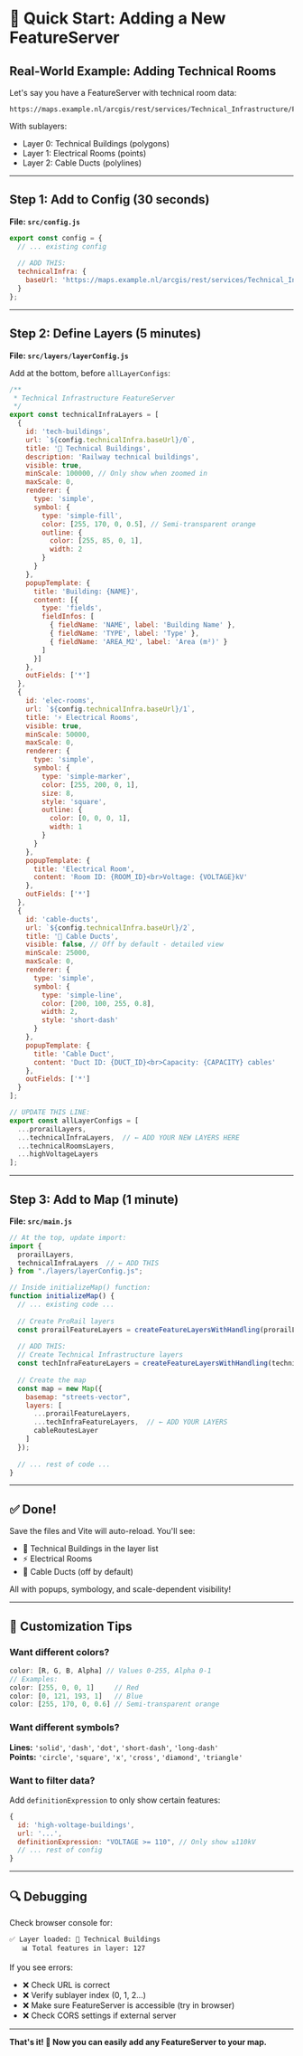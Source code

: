 # 🚀 Quick Start: Adding a New FeatureServer

## Real-World Example: Adding Technical Rooms

Let's say you have a FeatureServer with technical room data:
```
https://maps.example.nl/arcgis/rest/services/Technical_Infrastructure/FeatureServer
```

With sublayers:
- Layer 0: Technical Buildings (polygons)
- Layer 1: Electrical Rooms (points)
- Layer 2: Cable Ducts (polylines)

---

## Step 1: Add to Config (30 seconds)

**File: `src/config.js`**

```javascript
export const config = {
  // ... existing config
  
  // ADD THIS:
  technicalInfra: {
    baseUrl: 'https://maps.example.nl/arcgis/rest/services/Technical_Infrastructure/FeatureServer'
  }
};
```

---

## Step 2: Define Layers (5 minutes)

**File: `src/layers/layerConfig.js`**

Add at the bottom, before `allLayerConfigs`:

```javascript
/**
 * Technical Infrastructure FeatureServer
 */
export const technicalInfraLayers = [
  {
    id: 'tech-buildings',
    url: `${config.technicalInfra.baseUrl}/0`,
    title: '🏢 Technical Buildings',
    description: 'Railway technical buildings',
    visible: true,
    minScale: 100000, // Only show when zoomed in
    maxScale: 0,
    renderer: {
      type: 'simple',
      symbol: {
        type: 'simple-fill',
        color: [255, 170, 0, 0.5], // Semi-transparent orange
        outline: {
          color: [255, 85, 0, 1],
          width: 2
        }
      }
    },
    popupTemplate: {
      title: 'Building: {NAME}',
      content: [{
        type: 'fields',
        fieldInfos: [
          { fieldName: 'NAME', label: 'Building Name' },
          { fieldName: 'TYPE', label: 'Type' },
          { fieldName: 'AREA_M2', label: 'Area (m²)' }
        ]
      }]
    },
    outFields: ['*']
  },
  {
    id: 'elec-rooms',
    url: `${config.technicalInfra.baseUrl}/1`,
    title: '⚡ Electrical Rooms',
    visible: true,
    minScale: 50000,
    maxScale: 0,
    renderer: {
      type: 'simple',
      symbol: {
        type: 'simple-marker',
        color: [255, 200, 0, 1],
        size: 8,
        style: 'square',
        outline: {
          color: [0, 0, 0, 1],
          width: 1
        }
      }
    },
    popupTemplate: {
      title: 'Electrical Room',
      content: 'Room ID: {ROOM_ID}<br>Voltage: {VOLTAGE}kV'
    },
    outFields: ['*']
  },
  {
    id: 'cable-ducts',
    url: `${config.technicalInfra.baseUrl}/2`,
    title: '🔌 Cable Ducts',
    visible: false, // Off by default - detailed view
    minScale: 25000,
    maxScale: 0,
    renderer: {
      type: 'simple',
      symbol: {
        type: 'simple-line',
        color: [200, 100, 255, 0.8],
        width: 2,
        style: 'short-dash'
      }
    },
    popupTemplate: {
      title: 'Cable Duct',
      content: 'Duct ID: {DUCT_ID}<br>Capacity: {CAPACITY} cables'
    },
    outFields: ['*']
  }
];

// UPDATE THIS LINE:
export const allLayerConfigs = [
  ...prorailLayers,
  ...technicalInfraLayers,  // ← ADD YOUR NEW LAYERS HERE
  ...technicalRoomsLayers,
  ...highVoltageLayers
];
```

---

## Step 3: Add to Map (1 minute)

**File: `src/main.js`**

```javascript
// At the top, update import:
import { 
  prorailLayers,
  technicalInfraLayers  // ← ADD THIS
} from "./layers/layerConfig.js";

// Inside initializeMap() function:
function initializeMap() {
  // ... existing code ...
  
  // Create ProRail layers
  const prorailFeatureLayers = createFeatureLayersWithHandling(prorailLayers);
  
  // ADD THIS:
  // Create Technical Infrastructure layers
  const techInfraFeatureLayers = createFeatureLayersWithHandling(technicalInfraLayers);
  
  // Create the map
  const map = new Map({
    basemap: "streets-vector",
    layers: [
      ...prorailFeatureLayers,
      ...techInfraFeatureLayers,  // ← ADD YOUR LAYERS
      cableRoutesLayer
    ]
  });
  
  // ... rest of code ...
}
```

---

## ✅ Done!

Save the files and Vite will auto-reload. You'll see:
- 🏢 Technical Buildings in the layer list
- ⚡ Electrical Rooms
- 🔌 Cable Ducts (off by default)

All with popups, symbology, and scale-dependent visibility!

---

## 🎨 Customization Tips

### Want different colors?
```javascript
color: [R, G, B, Alpha] // Values 0-255, Alpha 0-1
// Examples:
color: [255, 0, 0, 1]     // Red
color: [0, 121, 193, 1]   // Blue
color: [255, 170, 0, 0.6] // Semi-transparent orange
```

### Want different symbols?
**Lines:** `'solid'`, `'dash'`, `'dot'`, `'short-dash'`, `'long-dash'`  
**Points:** `'circle'`, `'square'`, `'x'`, `'cross'`, `'diamond'`, `'triangle'`

### Want to filter data?
Add `definitionExpression` to only show certain features:
```javascript
{
  id: 'high-voltage-buildings',
  url: '...',
  definitionExpression: "VOLTAGE >= 110", // Only show ≥110kV
  // ... rest of config
}
```

---

## 🔍 Debugging

Check browser console for:
```
✅ Layer loaded: 🏢 Technical Buildings
   📊 Total features in layer: 127
```

If you see errors:
- ❌ Check URL is correct
- ❌ Verify sublayer index (0, 1, 2...)
- ❌ Make sure FeatureServer is accessible (try in browser)
- ❌ Check CORS settings if external server

---

**That's it! 🎉 Now you can easily add any FeatureServer to your map.**
